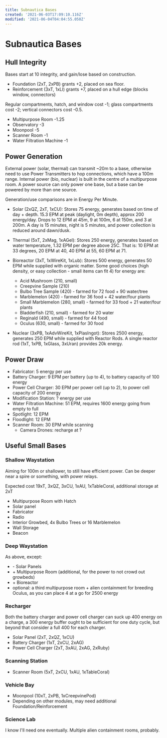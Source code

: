 ```yaml
---
title: Subnautica Bases
created: '2021-06-03T17:09:10.116Z'
modified: '2021-06-04T04:04:55.050Z'
---
```


# Subnautica Bases

## Hull Integrity

Bases start at 10 integrity, and gain/lose based on construction.

- Foundation (2xT, 2xPB) grants +2, placed on sea floor.
- Reinforcement (3xT, 1xLI) grants +7, placed on a hull edge (blocks window, connectors)

Regular compartments, hatch, and window cost -1; glass compartments cost -2; vertical connectors cost -0.5.

- Multipurpose Room -1.25
- Observatory -3
- Moonpool -5
- Scanner Room -1
- Water Filtration Machine -1

## Power Generation

External power (solar, thermal) can transmit ~20m to a base, otherwise need to use Power Transmitters to hop connections, which have a 100m range. Internal power (bio, nuclear) is built in the centre of a multipurpose room. A power source can only power one base, but a base can be powered by more than one source.

Generation/use comparisons are in Energy Per Minute.

- Solar (2xQZ, 2xT, 1xCU): Stores 75 energy, generates based on time of day + depth. 15.3 EPM at peak (daylight, 0m depth), approx 200 energy/day. Drops to 12 EPM at 45m, 9 at 100m, 6 at 150m, and 3 at 200m. A day is 15 minutes, night is 5 minutes, and power collection is reduced around dawn/dusk.
- Thermal (5xT, 2xMag, 1xAGel): Stores 250 energy, generates based on water temperature, 1.32 EPM per degree above 25C. That is: 10 EPM at 33 degrees, 20 EPM at 40, 40 EPM at 55, 60 EPM at 71.
- Bioreactor (3xT, 1xWireKit, 1xLub): Stores 500 energy, generates 50 EPM while supplied with organic matter. Some good choices (high density, or easy collection - small items can fit 4) for energy are:
  - Acid Mushroom (210, small)
  - Creepvine Sample (210)
  - Bulbo Tree Sample (420) - farmed for 72 food + 90 water/tree
  - Marblemelon (420) - farmed for 36 food + 42 water/four plants
  - Small Marblemelon (280, small) - farmed for 33 food + 21 water/four plants
  - Bladderfish (210, small) - farmed for 20 water
  - Reginald (490, small) - farmed for 44 food
  - Oculus (630, small) - farmed for 30 food

- Nuclear (3xPB, 1xAdvWireKit, 1xPlasIngot): Stores 2500 energy, generates 250 EPM while supplied with Reactor Rods. A single reactor rod (1xT, 1xPB, 1xGlass, 3xUran) provides 20k energy.

## Power Draw

- Fabricator: 5 energy per use
- Battery Charger: 9 EPM per battery (up to 4), to battery capacity of 100 energy
- Power Cell Charger: 30 EPM per power cell (up to 2), to power cell capacity of 200 energy
- Modification Station: ? energy per use
- Water Filtration Machine: 51 EPM, requires 1600 energy going from empty to full
- Spotlight: 12 EPM
- Floodlight: 12 EPM
- Scanner Room: 30 EPM while scanning
  - Camera Drones: recharge at ?

## Useful Small Bases

### Shallow Waystation

Aiming for 100m or shallower, to still have efficient power. Can be deeper near a spire or something, with power relays.

Expected cost 19xT, 3xQZ, 3xCU, 1xAU, 1xTableCoral, additional storage at 2xT

- Multipurpose Room with Hatch
- Solar panel
- Fabricator
- Radio
- Interior Growbed, 4x Bulbo Trees or 16 Marblemelon
- Wall Storage
- Beacon

### Deep Waystation

As above, except:
- \- Solar Panels
- \+ Multipurpose Room (additional, for the power to not crowd out growbeds)
- \+ Bioreactor
- optional: a third multipurpose room + alien containment for breeding Oculus, as you can place 4 at a go for 2500 energy

### Recharger

Both the battery charger and power cell charger can suck up 400 energy on a charge, a 300 energy buffer ought to be sufficient for one duty cycle, but beyond that consider a full 400 for each charger.

- Solar Panel (2xT, 2xQZ, 1xCU)
- Battery Charger (1xT, 2xCU, 2xAG)
- Power Cell Charger (2xT, 3xAU, 2xAG, 2xRuby)

### Scanning Station

- Scanner Room (5xT, 2xCU, 1xAU, 1xTableCoral)

### Vehicle Bay

- Moonpool (10xT, 2xPB, 1xCreepvinePod)
- Depending on other modules, may need additional Foundation/Reinforcement

### Science Lab

I know I'll need one eventually. Multiple alien containment rooms, probably.



